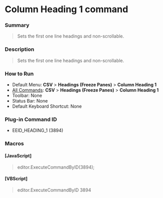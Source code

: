 # Column Heading 1 command

### Summary

> Sets the first one line headings and non-scrollable.

### Description

> Sets the first one line headings and non-scrollable.

### How to Run

- Default Menu: **CSV** \> **Headings (Freeze Panes)** \> **Column Heading 1**
- [All Commands](../tools/all_commands): **CSV** \> **Headings (Freeze Panes)** \> **Column Heading 1**
- Toolbar: None
- Status Bar: None
- Default Keyboard Shortcut: None

### Plug-in Command ID

- EEID\_HEADING\_1 (3894)

### Macros

#### \[JavaScript\]

> editor.ExecuteCommandByID(3894);

#### \[VBScript\]

> editor.ExecuteCommandByID 3894
